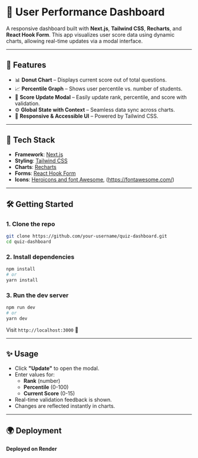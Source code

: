 
# 🎯 User Performance Dashboard

A responsive dashboard built with **Next.js**, **Tailwind CSS**, **Recharts**, and **React Hook Form**. This app visualizes user score data using dynamic charts, allowing real-time updates via a modal interface.

---

## 🚀 Features

- 📊 **Donut Chart** – Displays current score out of total questions.
- 📈 **Percentile Graph** – Shows user percentile vs. number of students.
- 📝 **Score Update Modal** – Easily update rank, percentile, and score with validation.
- ⚙️ **Global State with Context** – Seamless data sync across charts.
- 🎯 **Responsive & Accessible UI** – Powered by Tailwind CSS.

---

## 🧱 Tech Stack

- **Framework**: [Next.js](https://nextjs.org/)
- **Styling**: [Tailwind CSS](https://tailwindcss.com/)
- **Charts**: [Recharts](https://recharts.org/)
- **Forms**: [React Hook Form](https://react-hook-form.com/)
- **Icons**: [Heroicons and font Awesome](https://heroicons.com/), (https://fontawesome.com/)

---

## 🛠️ Getting Started

### 1. Clone the repo
```bash
git clone https://github.com/your-username/quiz-dashboard.git
cd quiz-dashboard
```

### 2. Install dependencies
```bash
npm install
# or
yarn install
```

### 3. Run the dev server
```bash
npm run dev
# or
yarn dev
```

Visit `http://localhost:3000` 🚀

---

## ✨ Usage

- Click **"Update"** to open the modal.
- Enter values for:
  - **Rank** (number)
  - **Percentile** (0-100)
  - **Current Score** (0-15)
- Real-time validation feedback is shown.
- Changes are reflected instantly in charts.

---

## 🌍 Deployment

#### Deployed on Render

